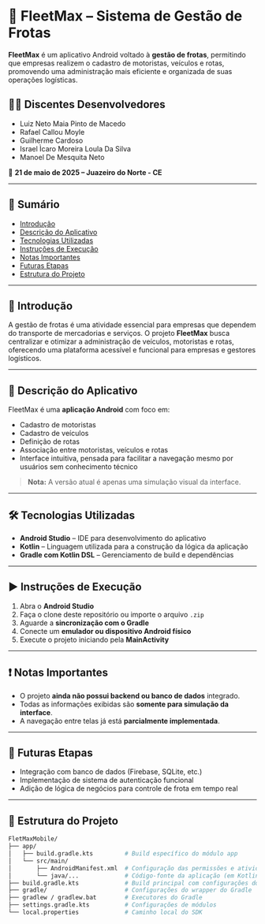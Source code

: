 # 🚛 FleetMax – Sistema de Gestão de Frotas

**FleetMax** é um aplicativo Android voltado à **gestão de frotas**, permitindo que empresas realizem o cadastro de motoristas, veículos e rotas, promovendo uma administração mais eficiente e organizada de suas operações logísticas.

## 👨‍💻 Discentes Desenvolvedores

- Luiz Neto Maia Pinto de Macedo  
- Rafael Callou Moyle  
- Guilherme Cardoso  
- Israel Ìcaro Moreira Loula Da Silva  
- Manoel De Mesquita Neto  

📍 **21 de maio de 2025 – Juazeiro do Norte - CE**

---

## 🧾 Sumário

- [Introdução](#introdução)
- [Descrição do Aplicativo](#descrição-do-aplicativo)
- [Tecnologias Utilizadas](#tecnologias-utilizadas)
- [Instruções de Execução](#instruções-de-execução)
- [Notas Importantes](#notas-importantes)
- [Futuras Etapas](#futuras-etapas)
- [Estrutura do Projeto](#estrutura-do-projeto)

---

## 📌 Introdução

A gestão de frotas é uma atividade essencial para empresas que dependem do transporte de mercadorias e serviços. O projeto **FleetMax** busca centralizar e otimizar a administração de veículos, motoristas e rotas, oferecendo uma plataforma acessível e funcional para empresas e gestores logísticos.

---

## 📱 Descrição do Aplicativo

FleetMax é uma **aplicação Android** com foco em:

- Cadastro de motoristas
- Cadastro de veículos
- Definição de rotas
- Associação entre motoristas, veículos e rotas
- Interface intuitiva, pensada para facilitar a navegação mesmo por usuários sem conhecimento técnico

> **Nota:** A versão atual é apenas uma simulação visual da interface.

---

## 🛠️ Tecnologias Utilizadas

- **Android Studio** – IDE para desenvolvimento do aplicativo
- **Kotlin** – Linguagem utilizada para a construção da lógica da aplicação
- **Gradle com Kotlin DSL** – Gerenciamento de build e dependências

---

## ▶️ Instruções de Execução

1. Abra o **Android Studio**
2. Faça o clone deste repositório ou importe o arquivo `.zip`
3. Aguarde a **sincronização com o Gradle**
4. Conecte um **emulador ou dispositivo Android físico**
5. Execute o projeto iniciando pela **MainActivity**

---

## ❗ Notas Importantes

- O projeto **ainda não possui backend ou banco de dados** integrado.
- Todas as informações exibidas são **somente para simulação da interface**.
- A navegação entre telas já está **parcialmente implementada**.

---

## 🔮 Futuras Etapas

- Integração com banco de dados (Firebase, SQLite, etc.)
- Implementação de sistema de autenticação funcional
- Adição de lógica de negócios para controle de frota em tempo real

---

## 📂 Estrutura do Projeto

```bash
FletMaxMobile/
├── app/
│   ├── build.gradle.kts         # Build específico do módulo app
│   └── src/main/
│       ├── AndroidManifest.xml  # Configuração das permissões e atividades
│       └── java/...             # Código-fonte da aplicação (em Kotlin)
├── build.gradle.kts             # Build principal com configurações do projeto
├── gradle/                      # Configurações do wrapper do Gradle
├── gradlew / gradlew.bat        # Executores do Gradle
├── settings.gradle.kts          # Configurações de módulos
└── local.properties             # Caminho local do SDK
